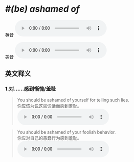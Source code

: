 # ***\#(be) ashamed of*** 
英音
<audio src="./media/(be) ashamed of1.aac" controls="controls"></audio>

美音
<audio src="./media/(be) ashamed of2.aac" controls="controls"></audio>



  

英文释义
---
### 1.**对……感到惭愧/羞耻**  

 > You should be ashamed of yourself for telling such lies.  
 > 你应该为说这些谎话而感到羞耻。    
<audio src="./media/3-ashamed.aac" controls="controls"></audio>

 > You should be ashamed of your foolish behavior.  
 > 你应对自己的愚蠢行为感到羞耻。    
<audio src="./media/4-ashamed.aac" controls="controls"></audio>


